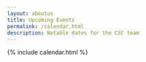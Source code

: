 ```yaml
---
layout: aboutus
title: Upcoming Events
permalink: /calendar.html
description: Notable dates for the CSC team
---
```


{% include calendar.html %}